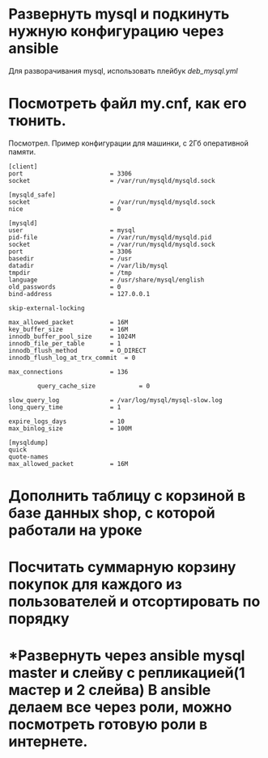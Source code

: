 # Развернуть mysql и подкинуть нужную конфигурацию через ansible

Для разворачивания mysql, использовать плейбук *deb_mysql.yml*

# Посмотреть файл my.cnf, как его тюнить.

Посмотрел.
Пример конфигурации для машинки, с 2Гб оперативной памяти.
```
[client]
port                        = 3306
socket                      = /var/run/mysqld/mysqld.sock

[mysqld_safe]
socket                      = /var/run/mysqld/mysqld.sock
nice                        = 0

[mysqld]
user                        = mysql
pid-file                    = /var/run/mysqld/mysqld.pid
socket                      = /var/run/mysqld/mysqld.sock
port                        = 3306
basedir                     = /usr
datadir                     = /var/lib/mysql
tmpdir                      = /tmp
language                    = /usr/share/mysql/english
old_passwords               = 0
bind-address                = 127.0.0.1

skip-external-locking

max_allowed_packet          = 16M
key_buffer_size             = 16M
innodb_buffer_pool_size     = 1024M
innodb_file_per_table       = 1
innodb_flush_method         = O_DIRECT
innodb_flush_log_at_trx_commit  = 0

max_connections             = 136

		query_cache_size            = 0

slow_query_log              = /var/log/mysql/mysql-slow.log
long_query_time             = 1

expire_logs_days            = 10
max_binlog_size             = 100M

[mysqldump]
quick
quote-names
max_allowed_packet          = 16M
```

# Дополнить таблицу с корзиной в базе данных shop, с которой работали на уроке


# Посчитать суммарную корзину покупок для каждого из пользователей и отсортировать по порядку


# *Развернуть через ansible mysql master и слейву с репликацией(1 мастер и 2 слейва) В ansible делаем все через роли, можно посмотреть готовую роли в интернете.
